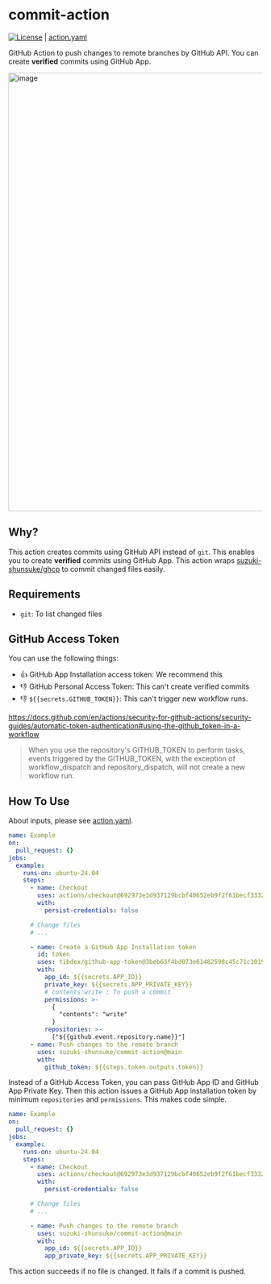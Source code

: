 # commit-action

[![License](http://img.shields.io/badge/license-mit-blue.svg?style=flat-square)](https://raw.githubusercontent.com/suzuki-shunsuke/urfave-cli-help-all/main/LICENSE) | [action.yaml](action.yaml)

GitHub Action to push changes to remote branches by GitHub API.
You can create **verified** commits using GitHub App.

<img width="870" alt="image" src="https://github.com/user-attachments/assets/e9f3880c-1c4e-47e5-a376-13bc25620089" />

## Why?

This action creates commits using GitHub API instead of `git`.
This enables you to create **verified** commits using GitHub App.
This action wraps [suzuki-shunsuke/ghcp](https://github.com/suzuki-shunsuke/ghcp) to commit changed files easily.

## Requirements

- `git`: To list changed files

## GitHub Access Token

You can use the following things:

- :thumbsup: GitHub App Installation access token: We recommend this
- :thumbsdown: GitHub Personal Access Token: This can't create verified commits
- :thumbsdown: `${{secrets.GITHUB_TOKEN}}`: This can't trigger new workflow runs.

https://docs.github.com/en/actions/security-for-github-actions/security-guides/automatic-token-authentication#using-the-github_token-in-a-workflow

> When you use the repository's GITHUB_TOKEN to perform tasks, events triggered by the GITHUB_TOKEN, with the exception of workflow_dispatch and repository_dispatch, will not create a new workflow run.

## How To Use

About inputs, please see [action.yaml](action.yaml).

```yaml
name: Example
on:
  pull_request: {}
jobs:
  example:
    runs-on: ubuntu-24.04
    steps:
      - name: Checkout
        uses: actions/checkout@692973e3d937129bcbf40652eb9f2f61becf3332 # v4.1.7
        with:
          persist-credentials: false

      # Change files
      # ...

      - name: Create a GitHub App Installation token
        id: token
        uses: tibdex/github-app-token@3beb63f4bd073e61482598c45c71c1019b59b73a # v2.1.0
        with:
          app_id: ${{secrets.APP_ID}}
          private_key: ${{secrets.APP_PRIVATE_KEY}}
          # contents:write : To push a commit
          permissions: >-
            {
              "contents": "write"
            }
          repositories: >-
            ["${{github.event.repository.name}}"]
      - name: Push changes to the remote branch
        uses: suzuki-shunsuke/commit-action@main
        with:
          github_token: ${{steps.token.outputs.token}}
```

Instead of a GitHub Access Token, you can pass GitHub App ID and GitHub App Private Key.
Then this action issues a GitHub App installation token by minimum `repositories` and `permissions`.
This makes code simple.

```yaml
name: Example
on:
  pull_request: {}
jobs:
  example:
    runs-on: ubuntu-24.04
    steps:
      - name: Checkout
        uses: actions/checkout@692973e3d937129bcbf40652eb9f2f61becf3332 # v4.1.7
        with:
          persist-credentials: false

      # Change files
      # ...

      - name: Push changes to the remote branch
        uses: suzuki-shunsuke/commit-action@main
        with:
          app_id: ${{secrets.APP_ID}}
          app_private_key: ${{secrets.APP_PRIVATE_KEY}}
```

This action succeeds if no file is changed.
It fails if a commit is pushed.
